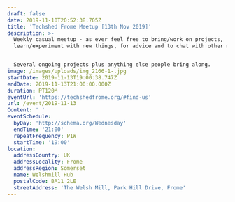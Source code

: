 ```yaml
---
draft: false
date: 2019-11-10T20:52:38.705Z
title: 'Techshed Frome Meetup [13th Nov 2019]'
description: >-
  Weekly casual meetup - as ever feel free to bring/work on projects,
  learn/experiment with new things, for advice and to chat with other members.


  Several ongoing projects plus anything else people bring along.
image: /images/uploads/img_2166-1-.jpg
startDate: 2019-11-13T19:00:38.747Z
endDate: 2019-11-13T21:00:00.000Z
duration: PT120M
eventUrl: 'https://techshedfrome.org/#find-us'
url: /event/2019-11-13
Content: ' '
eventSchedule:
  byDay: 'http://schema.org/Wednesday'
  endTime: '21:00'
  repeatFrequency: P1W
  startTime: '19:00'
location:
  addressCountry: UK
  addressLocality: Frome
  addressRegion: Somerset
  name: Welshmill Hub
  postalCode: BA11 2LE
  streetAddress: 'The Welsh Mill, Park Hill Drive, Frome'
---
```



